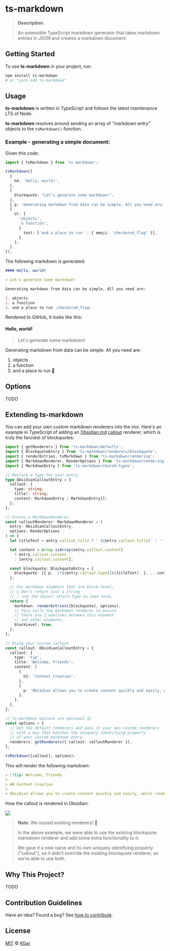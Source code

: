 # ts-markdown

> **Description**:
>
> An extensible TypeScript markdown generator that takes markdown entries in JSON and creates a markdown document.

## Getting Started

To use **ts-markdown** in your project, run:

```sh
npm install ts-markdown
# or "yarn add ts-markdown"
```

## Usage

**ts-markdown** is written in TypeScript and follows the latest maintenance LTS of Node.

**ts-markdown** resolves around sending an array of "markdown entry" objects to the `tsMarkdown()` function.

### **Example** - generating a simple document:

Given this code:

```ts
import { tsMarkdown } from 'ts-markdown';

tsMarkdown([
  {
    h4: 'Hello, world!',
  },
  {
    blockquote: "Let's generate some markdown!",
  },
  { p: 'Generating markdown from data can be simple. All you need are:' },
  {
    ol: [
      'objects',
      'a function',
      {
        text: ['and a place to run ', { emoji: 'checkered_flag' }],
      },
    ],
  },
]);
```

The following markdown is generated:

```md
#### Hello, world!

> Let's generate some markdown!

Generating markdown from data can be simple. All you need are:

1. objects
2. a function
3. and a place to run :checkered_flag:
```

Rendered to GitHub, it looks like this:

#### Hello, world!

> Let's generate some markdown!

Generating markdown from data can be simple. All you need are:

1. objects
2. a function
3. and a place to run :checkered_flag:

## Options

TODO

## Extending ts-markdown

You can add your own custom markdown renderers into the mix. Here's an example in TypeScript of adding an [Obsidian.md](https://obsidian.md/) [callout](https://help.obsidian.md/How+to/Use+callouts) renderer, which is truly the fanciest of blockquotes:

```ts
import { getRenderers } from 'ts-markdown/defaults';
import { BlockquoteEntry } from 'ts-markdown/renderers/blockquote';
import { renderEntries, tsMarkdown } from 'ts-markdown/rendering';
import { MarkdownRenderer, RenderOptions } from 'ts-markdown/rendering.types';
import { MarkdownEntry } from 'ts-markdown/shared.types';

// Declare a type for your entry.
type ObsidianCalloutEntry = {
  callout: {
    type: string;
    title?: string;
    content: MarkdownEntry | MarkdownEntry[];
  };
};

// Create a MarkdownRenderer.
const calloutRenderer: MarkdownRenderer = (
  entry: ObsidianCalloutEntry,
  options: RenderOptions
) => {
  let titleText = entry.callout.title ? ` ${entry.callout.title}` : '';

  let content = Array.isArray(entry.callout.content)
    ? entry.callout.content
    : [entry.callout.content];

  const blockquote: BlockquoteEntry = {
    blockquote: [{ p: `[!${entry.callout.type}]${titleText}` }, ...content],
  };

  // For markdown elements that are block-level,
  // 🚫 don't return just a string
  // ✅ use the object return type as seen here.
  return {
    markdown: renderEntries([blockquote], options),
    // This tells the markdown renderer to ensure
    // there are 2 newlines between this element
    // and other elements.
    blockLevel: true,
  };
};

// Using your custom callout
const callout: ObsidianCalloutEntry = {
  callout: {
    type: 'tip',
    title: 'Welcome, Friends',
    content: [
      {
        h2: 'Content Creation',
      },
      {
        p: 'Obsidian allows you to create content quickly and easily, while rendering a view of your content that is satisfying to behold.',
      },
    ],
  },
};

// ts-markdown options are optional 😉
const options = {
  // Get the default renderers and pass in your own custom renderers
  // with a key that matches the uniquely identifying property
  // of your custom markdown entry.
  renderers: getRenderers({ callout: calloutRenderer }),
};

tsMarkdown([callout], options);
```

This will render the following markdown:

```md
> [!tip] Welcome, Friends
>
> ## Content Creation
>
> Obsidian allows you to create content quickly and easily, while rendering a view of your content that is satisfying to behold.
```

How the callout is rendered in Obsidian:

![](https://github.com/kgar/data-driven-markdown/blob/main/images/obsidian-callout-example.jpg)

> **Note**: We reused existing renderers! :exploding_head:
>
> In the above example, we were able to use the existing blockquote markdown renderer and add some extra functionality to it.
>
> We gave it a new name and its own uniquely identifying property ("callout"), so it didn't override the existing blockquote renderer, so we're able to use both.

## Why This Project?

TODO

## Contribution Guidelines

Have an idea? Found a bug? See [how to contribute](https://github.com/kgar/data-driven-markdown/blob/main/CONTRIBUTING).

## License

[MIT](https://github.com/kgar/data-driven-markdown/blob/main/LICENSE) © [KGar](https://github.com/kgar)

